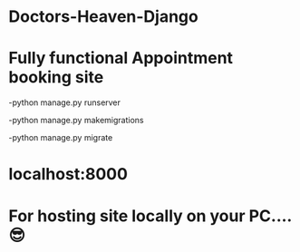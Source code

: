 # Doctors-Heaven-Django

# Fully functional Appointment booking site


-python manage.py runserver

-python manage.py makemigrations

-python manage.py migrate

# localhost:8000

# For hosting site locally on your PC....😎
